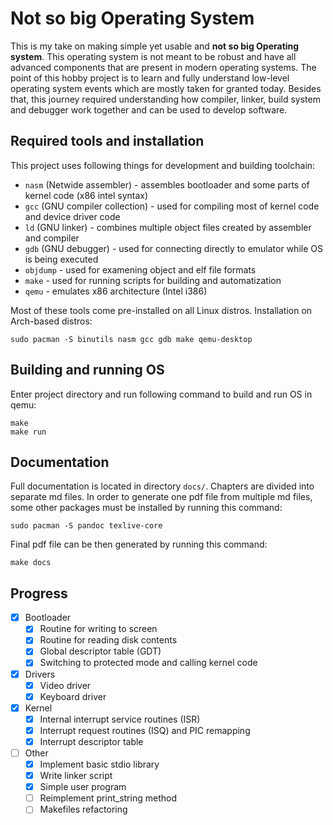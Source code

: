 # Not so big Operating System

This is my take on making simple yet usable and **not so big Operating system**. This operating system is
not meant to be robust and have all advanced components that are present in modern operating systems.
The point of this hobby project is to learn and fully understand low-level operating system events which are mostly taken for granted today. Besides that, this journey required understanding how compiler, linker, build system and debugger work together and can be used to develop software.

## Required tools and installation

This project uses following things for development and building toolchain:

- `nasm` (Netwide assembler) - assembles bootloader and some parts of kernel code (x86 intel syntax)
- `gcc` (GNU compiler collection) - used for compiling most of kernel code and device driver code
- `ld` (GNU linker) - combines multiple object files created by assembler and compiler
- `gdb` (GNU debugger) - used for connecting directly to emulator while OS is being executed
- `objdump` - used for examening object and elf file formats
- `make` - used for running scripts for building and automatization
- `qemu` - emulates x86 architecture (Intel i386)

Most of these tools come pre-installed on all Linux distros. Installation on Arch-based distros:
```
sudo pacman -S binutils nasm gcc gdb make qemu-desktop
```

## Building and running OS

Enter project directory and run following command to build and run OS in qemu:

```
make
make run
```

## Documentation

Full documentation is located in directory `docs/`. Chapters are divided into separate md files. In order to generate one pdf file from multiple md files, some other packages must be installed by running this command:

```
sudo pacman -S pandoc texlive-core
```

Final pdf file can be then generated by running this command:

```
make docs
```

## Progress
- [x] Bootloader
  - [x] Routine for writing to screen
  - [x] Routine for reading disk contents
  - [x] Global descriptor table (GDT)
  - [x] Switching to protected mode and calling kernel code
- [X] Drivers
  - [x] Video driver
  - [X] Keyboard driver
- [x] Kernel
  - [x] Internal interrupt service routines (ISR)
  - [x] Interrupt request routines (ISQ) and PIC remapping
  - [x] Interrupt descriptor table
- [ ] Other
  - [x] Implement basic stdio library
  - [x] Write linker script
  - [x] Simple user program
  - [ ] Reimplement print_string method
  - [ ] Makefiles refactoring
